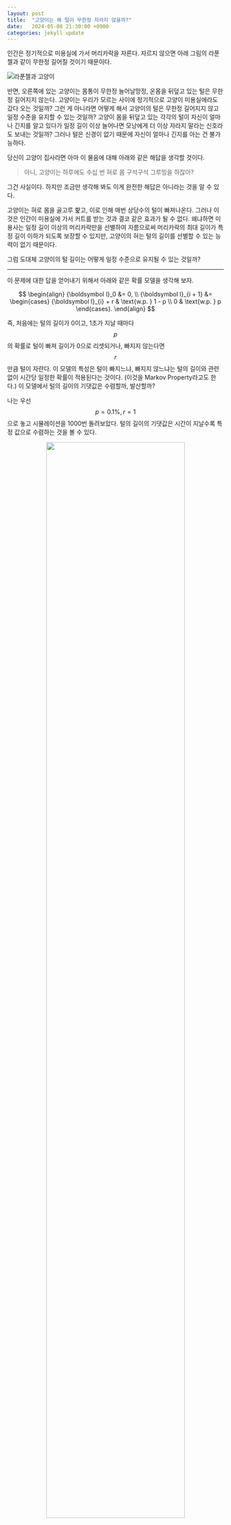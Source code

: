 ```yaml
---
layout: post
title:  "고양이는 왜 털이 무한정 자라지 않을까?"
date:   2024-05-08 21:30:00 +0900
categories: jekyll update
---
```


인간은 정기적으로 미용실에 가서 머리카락을 자른다. 자르지 않으면 아래 그림의 라푼젤과 같이 무한정 길어질 것이기 때문이다.

![라푼젤과 고양이](/assets/rapunzel.png)

반면, 오른쪽에 있는 고양이는 몸통이 무한정 늘어날망정, 온몸을 뒤덮고 있는 털은 무한정 길어지지 않는다. 고양이는 우리가 모르는 사이에 정기적으로 고양이 미용실에라도 갔다 오는 것일까? 그런 게 아니라면 어떻게 해서 고양이의 털은 무한정 길어지지 않고 일정 수준을 유지할 수 있는 것일까? 고양이 몸을 뒤덮고 있는 각각의 털이 자신이 얼마나 긴지를 알고 있다가 일정 길이 이상 늘어나면 모낭에게 더 이상 자라지 말라는 신호라도 보내는 것일까? 그러나 털은 신경이 없기 때문에 자신이 얼마나 긴지를 아는 건 불가능하다.

당신이 고양이 집사라면 아마 이 물음에 대해 아래와 같은 해답을 생각할 것이다.
> 아니, 고양이는 하루에도 수십 번 혀로 몸 구석구석 그루밍을 하잖아?

그건 사실이다. 하지만 조금만 생각해 봐도 이게 완전한 해답은 아니라는 것을 알 수 있다.

고양이는 혀로 몸을 골고루 핥고, 이로 인해 매번 상당수의 털이 빠져나온다. 그러나 이것은 인간이 미용실에 가서 커트를 받는 것과 결코 같은 효과가 될 수 없다. 왜냐하면 미용사는 일정 길이 이상의 머리카락만을 선별하여 자름으로써 머리카락의 최대 길이가 특정 길이 이하가 되도록 보장할 수 있지만, 고양이의 혀는 털의 길이를 선별할 수 있는 능력이 없기 때문이다.

그럼 도대체 고양이의 털 길이는 어떻게 일정 수준으로 유지될 수 있는 것일까?

-----------------


이 문제에 대한 답을 얻어내기 위해서 아래와 같은 확률 모델을 생각해 보자.

$$
\begin{align}
{\boldsymbol l}_0 &= 0, \\
{\boldsymbol l}_{i + 1} &= \begin{cases} {\boldsymbol l}_{i} + r & \text{w.p. } 1 - p \\ 0 & \text{w.p. } p \end{cases}.
\end{align}
$$

즉, 처음에는 털의 길이가 0이고, 1초가 지날 때마다 $$p$$의 확률로 털이 빠져 길이가 0으로 리셋되거나, 빠지지 않는다면 $$r$$ 만큼 털이 자란다. 이 모델의 특성은 털이 빠지느냐, 빠지지 않느냐는 털의 길이와 관련없이 시간당 일정한 확률이 적용된다는 것이다. (이것을 Markov Property라고도 한다.) 이 모델에서 털의 길이의 기댓값은 수렴할까, 발산할까?

나는 우선 $$p=0.1\%, r=1$$으로 놓고 시뮬레이션을 1000번 돌려보았다. 털의 길이의 기댓값은 시간이 지날수록 특정 값으로 수렴하는 것을 볼 수 있다.
<p align="center" width="100%">
    <img width="80%" src="/assets/mean_length.png">
</p>

그렇다면 정확히 어떤 값에 수렴할까? 그건 $$\lim_{i \rightarrow \infty} \mathbb{E}\left[ {\boldsymbol l}_{i} \right]$$의 극한을 계산해 보면 알 수 있다.

$$
\begin{align}
l_{\infty} &:= \lim_{i \rightarrow \infty} \mathbb{E}\left[ {\boldsymbol l}_{i} \right] \\
&= (1 - p) \cdot (l_{\infty} + r) + p \cdot 0. \\
\implies l_{\infty} &= \frac{r(1 - p)}{p} \\
&= \frac{1(1 - 0.001)}{0.001} = 999.
\end{align}
$$

즉, 매 초마다 1mm씩 자라는데, 매 초마다 빠질 확률이 0.1%인 털의 길이는 평균적으로 999mm의 길이에 수렴한다.
 
 
털이 빠지는 일이 그 털의 길이와 관련이 없어도, 평균적인 털의 길이는 털이 빠질 확률과 털이 자라는 속도 두 변수만으로 결정되는 일정한 길이에 수렴한다는 사실을 알 수 있다. 고양이 털의 미스터리가 해결된 것일까?

----------

그런데 고양이는 털이 하나만 있는 것이 아니라 굉장히 많이 있다. 그 모든 털들의 길이의 평균값이 무한정 늘어나지 않는다고 해도, 그 중에서 가장 긴 털이 무한정 늘어나지 않는다는 보장이 있을까? 사실 조금만 생각해 보아도, 어떤 집단의 평균값이  유한하다면, 그 집단의 최댓값도 유한할 것이라는 결론은 쉽게 내릴 수 있다. 왜냐하면, 집단에서 하나의 값만 무한대라고 하더라도, 전체의 평균값은 무한대가 되어 버리기 때문이다. 

그러나 그래도 가장 긴 털의 길이는 평균 털의 길이보다 얼마나 더 길지가 궁금하다. 또, 내가 아는 고양이의 털 개수와 평균 털 길이를 알고 있으면, 그 고양이의 털이 자라는 속도와 털이 빠지는 확률도 알 수 있을까? 그 답을 하기 위해서는 우리의 모델을 좀더 개선할 필요가 있다.

우선, 실세계의 고양이의 털은 초침이 움직일 때마다 얼마씩 이산적으로 자라지 않고, 연속적으로 자란다. 또, 털이 떨어지는 것도 이산적으로 이루어지는 게 아니다. 이 연속성을 생각하기 위해 털 길이의 모델을 아래와 같이 수정하자.

$$
\begin{align}
{\boldsymbol l}_0 &= 0, \\
{\boldsymbol l}_{i + \epsilon} &= \begin{cases} {\boldsymbol l}_{i} + \epsilon r & \text{w.p. } 1 - \epsilon p \\ 0 & \text{w.p. } \epsilon p \end{cases}.
\end{align}
$$

$$\epsilon$$ 이라는 변수를 도입하여 1초마다 털이 자라는 것 대신, 매 $$\epsilon$$초마다 털이 자라고 빠지는 것으로 바꾸었다. 이제 이 모델에서 $$\epsilon$$을 무한소로 보내면 연속적으로 자라는 털의 모델이 될 것이다. $${\boldsymbol l}_1, {\boldsymbol l}_2, {\boldsymbol l}_3, \dots$$의 확률 분포를 확인해 보자. $$\alpha := 1 - \epsilon p, \beta := \epsilon p$$으로 놓았다.

$$
\begin{align}
    {\boldsymbol l}_{1\epsilon} &= \begin{cases}
    0 & \text{w.p. } \beta \\
    \epsilon r & \text{w.p. } \alpha, \\
    \end{cases} \\
    {\boldsymbol l}_{2\epsilon} &= \begin{cases}
    0 & \text{w.p. } \beta \\
    \epsilon r & \text{w.p. } \alpha \beta \\
    \epsilon 2r & \text{w.p. } \alpha^2, \\
    \end{cases} \\
    {\boldsymbol l}_{3\epsilon} &= \begin{cases}
    0 & \text{w.p. } \beta \\
    \epsilon r & \text{w.p. } \alpha \beta. \\
    2\epsilon r & \text{w.p. } \alpha^2 \beta. \\
    3\epsilon r & \text{w.p. } \alpha^3. \\
    \end{cases} \\
\end{align}
$$

이제 패턴이 보일 것이다. 즉 $$n$$번 반복 후의 털 길이는,


$$
\begin{align}
    {\boldsymbol l}_{n\epsilon} &= \begin{cases}
    0 & \text{w.p. } \beta \\
    \epsilon r & \text{w.p. } \alpha \beta. \\
    2\epsilon r & \text{w.p. } \alpha^2 \beta. \\
    \vdots \\
    (n-1)\epsilon r & \text{w.p. } \alpha^{n-1} \beta. \\
    n\epsilon r & \text{w.p. } \alpha^n. \\
    \end{cases} \\
\end{align}
$$

위와 같은 확률 분포를 가지게 된다. $$t = n\epsilon$$으로 놓고 $$\epsilon$$이 무한히 작아질 때 $${\boldsymbol l}_{t}$$의 누적확률분포함수(cdf)를 구해보면,

$$
\begin{align}
F_{l_t}(l) &= Pr({\boldsymbol l}_{t} \leq l) \\
&= \beta \cdot (1 + \alpha + \alpha^2 + \dots + \alpha^{l/{\epsilon r}}) \\
&= 1 - \exp\left(-\frac{p l}{r}\right)
\end{align}
$$

이 된다. 따라서 털이 N개(i.i.d.)일 경우 그 최댓값의 누적확률분포함수는 다음과 같다.

$$
\begin{align}
F_N(l) &= Pr({\boldsymbol l}_{t}^{(1)} \leq l \land \dots \land {\boldsymbol l}_{t}^{(N)} \leq l) \\
&= Pr({\boldsymbol l}_{t}^{(1)} \leq l) \cdot \dots \cdot Pr({\boldsymbol l}_{t}^{(N)} \leq l) \\
&= F_{l_t}(l)^N \\
&= \left(1 - \exp\left(-\frac{p l}{r}\right)\right)^N.
\end{align}
$$

이 결과를 미분해서 확률밀도함수(pdf)를 구해서 기댓값을 구할 수 있다.

$$
\begin{align}
f_N(l) &= F'_N(l) \\
&= \frac{Np}{r} \left(1-\exp\left(-\frac{pl}{r}\right)\right)^{N-1} \exp\left(-\frac{pl}{r}\right).
\end{align}
$$

$$
\begin{align}
\mathbb{E}[\max \{ {\boldsymbol l}_{t}^{(1)}, \dots, {\boldsymbol l}_{t}^{(N)} \}] &= \int_0^\infty l f_N(l) \mathrm{d}l \\
&= \frac{r}{p} \cdot H_N.
\end{align}
$$

여기서 $$H_N$$은 $$N$$번째 [조화수](https://ko.wikipedia.org/wiki/%EC%A1%B0%ED%99%94%EC%88%98)이다. 여기서 $$N=1$$일 경우, $$H_1 = 1$$이므로, 즉 털이 한 가닥일 경우 털 길이의 기댓값은 $$\frac{r}{p}$$라는 걸 알 수 있다.

------------

마지막으로 실제 값들을 한번 대입해 보자.

구글 검색에 따르면 일반적인 고양이는 1천 5백만 ~ 4천만 개의 털이 있다고 한다. 대충 2천만 (=$$2\times 10^7$$) 개라고 치자. 그리고 털이 자라는 속도는 1달에 1.5cm 정도, 즉 하루에 0.5mm 정도라고 한다. 만약 털 하나가 하루동안 빠질 확률이 5%라고 하면, 털 길이의 기댓값은 $$0.5 / 0.05 = 10mm$$에 수렴하고, 모든 털의 길이의 최댓값의 기댓값은 $$10 \cdot H_{2\times 10^7} = 174mm$$가 된다. 즉, 평균 털의 길이가 1cm인 고양이의 몸에는 잘 찾아보면 17.4cm에 육박하는 털이 하나쯤 있을 수도 있다는 뜻이다(!)
